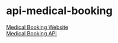 # api-medical-booking

[Medical Booking Website](https://web-medical-booking.herokuapp.com/) <br/>
[Medical Booking API](https://web-medical-booking.herokuapp.com/api)
